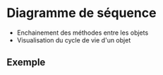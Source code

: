 # Diagramme de séquence

* Enchainement des méthodes entre les objets
* Visualisation du cycle de vie d'un objet

## Exemple

